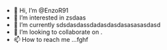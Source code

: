 - 👋 Hi, I’m @EnzoR91
- 👀 I’m interested in zsdaas
- 🌱 I’m currently sdsdasdassdadasdasdasasasasdasd
- 💞️ I’m looking to collaborate on .
- 📫 How to reach me ...fghf

<!---
EnzoR91/EnzoR91 is a ✨ special ✨ repository because its `README.md` (this file) appears on your GitHub profile.
You can click the Preview link to take a look at your changes.
--->
